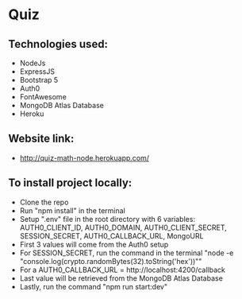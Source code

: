 # Quiz

## Technologies used:
* NodeJs
* ExpressJS
* Bootstrap 5
* Auth0
* FontAwesome
* MongoDB Atlas Database
* Heroku

## Website link:
* http://quiz-math-node.herokuapp.com/

## To install project locally:
* Clone the repo
* Run "npm install" in the terminal
* Setup ".env" file in the root directory with 6 variables: AUTH0_CLIENT_ID, AUTH0_DOMAIN, AUTH0_CLIENT_SECRET, SESSION_SECRET, AUTH0_CALLBACK_URL, MongoURL
* First 3 values will come from the Auth0 setup
* For SESSION_SECRET, run the command in the terminal "node -e "console.log(crypto.randomBytes(32).toString('hex'))""
* For a AUTH0_CALLBACK_URL = http://localhost:4200/callback
* Last value will be retrieved from the MongoDB Atlas Database
* Lastly, run the command "npm run start:dev"
